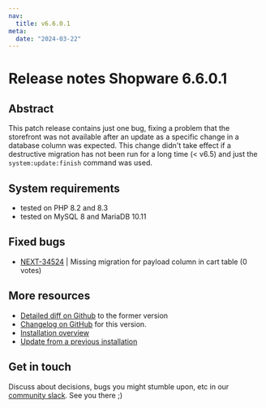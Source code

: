 ```yaml
---
nav:
  title: v6.6.0.1
meta:
  date: "2024-03-22"
---
```

# Release notes Shopware 6.6.0.1

## Abstract

This patch release contains just one bug, fixing a problem that the storefront was not available after an update as a specific change in a database column was expected. This change didn't take effect if a destructive migration has not been run for a long time (< v6.5) and just the `system:update:finish` command was used.

## System requirements

* tested on PHP 8.2 and 8.3
* tested on MySQL 8 and MariaDB 10.11

## Fixed bugs

* [NEXT-34524](https://issues.shopware.com/issues/NEXT-34524) | Missing migration for payload column in cart table (0 votes)

## More resources

* [Detailed diff on Github](https://github.com/shopware/shopware/compare/v6.6.0.0...v6.6.0.1) to the former version
* [Changelog on GitHub](https://github.com/shopware/shopware/blob/v6.6.0.1/CHANGELOG.md) for this version.
* [Installation overview](https://developer.shopware.com/docs/guides/installation/)
* [Update from a previous installation](https://developer.shopware.com/docs/guides/installation/template.html#update-shopware)

## Get in touch

Discuss about decisions, bugs you might stumble upon, etc in our [community slack](https://slack.shopware.com). See you there ;)
